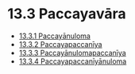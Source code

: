 

# 13.3 Paccayavāra

* [13.3.1 Paccayānuloma](13.3/13.3.1.md)
* [13.3.2 Paccayapaccanīya](13.3/13.3.2.md)
* [13.3.3 Paccayānulomapaccanīya](13.3/13.3.3.md)
* [13.3.4 Paccayapaccanīyānuloma](13.3/13.3.4.md)



